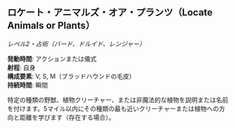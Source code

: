 ## ロケート・アニマルズ・オア・プランツ（Locate Animals or Plants）
*レベル2・占術（バード、ドルイド、レンジャー）*

**発動時間**: アクションまたは儀式  
**射程**: 自身  
**構成要素**: V, S, M（ブラッドハウンドの毛皮）  
**持続時間**: 瞬間

特定の種類の野獣、植物クリーチャー、または非魔法的な植物を説明または名前を付けます。5マイル以内にその種類の最も近いクリーチャーまたは植物への方向と距離を学びます（存在する場合）。